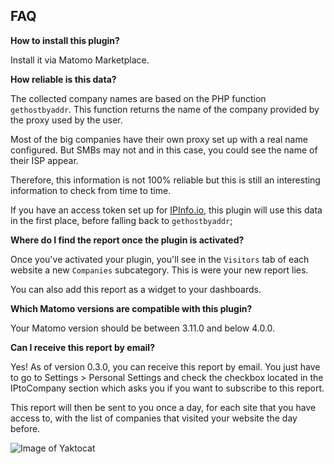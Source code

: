 ## FAQ

__How to install this plugin?__

Install it via Matomo Marketplace.

__How reliable is this data?__

The collected company names are based on the PHP function `gethostbyaddr`. This function returns the name of the company provided by the proxy used by the user.

Most of the big companies have their own proxy set up with a real name configured. But SMBs may not and in this case, you could see the name of their ISP appear.

Therefore, this information is not 100% reliable but this is still an interesting information to check from time to time.

If you have an access token set up for [IPInfo.io](https://ipinfo.io/), this plugin will use this data in the first place, before falling back to `gethostbyaddr`;

__Where do I find the report once the plugin is activated?__

Once you've activated your plugin, you'll see in the `Visitors` tab of each website a new `Companies` subcategory. This is were your new report lies.

You can also add this report as a widget to your dashboards.

__Which Matomo versions are compatible with this plugin?__

Your Matomo version should be between 3.11.0 and below 4.0.0.

__Can I receive this report by email?__

Yes! As of version 0.3.0, you can receive this report by email. You just have to go to Settings > Personal Settings and check the checkbox located in the IPtoCompany section which asks you if you want to subscribe to this report.

This report will then be sent to you once a day, for each site that you have access to, with the list of companies that visited your website the day before.

![Image of Yaktocat](https://github.com/Romain/Matomo-IP-to-Company/tree/master/screenshots/user-setting-subscribe-to-email-report.png)
